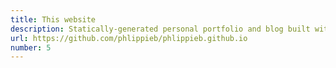 ```yaml
---
title: This website
description: Statically-generated personal portfolio and blog built with Astro JS
url: https://github.com/phlippieb/phlippieb.github.io
number: 5
---
```

